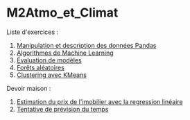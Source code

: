 # M2Atmo_et_Climat

Liste d'exercices :
1. [Manipulation et description des données Pandas](https://colab.research.google.com/github/lsteffenel/M2Atmo_et_Climat/blob/main/01-Manipulation%20et%20description%20des%20donnees.ipynb)
2. [Algorithmes de Machine Learning](https://colab.research.google.com/github/lsteffenel/M2Atmo_et_Climat/blob/main/02-Algorithmes%20de%20machine%20learning.ipynb)
3. [Évaluation de modèles](https://colab.research.google.com/github/lsteffenel/M2Atmo_et_Climat/blob/main/03-Evaluation%20des%20modeles.ipynb)
4. [Forêts aléatoires](https://colab.research.google.com/github/lsteffenel/M2Atmo_et_Climat/blob/main/04-Forets%20d'arbre%20aleatoire.ipynb)
5. [Clustering avec KMeans](https://colab.research.google.com/github/lsteffenel/M2Atmo_et_Climat/blob/main/05-Clustering%20-%20KMeans.ipynb)

Devoir maison :
1. [Estimation du prix de l'imobilier avec la regression linéaire](https://colab.research.google.com/github/lsteffenel/M2Atmo_et_Climat/blob/main/Exo1-Regression_Prix_Immobilier.ipynb)
2. [Tentative de prévision du temps](https://colab.research.google.com/github/lsteffenel/M2Atmo_et_Climat/blob/main/Exo2-Regression_meteo.ipynb)
   
